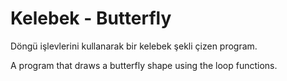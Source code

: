# Kelebek - Butterfly

Döngü işlevlerini kullanarak bir kelebek şekli çizen program.

A program that draws a butterfly shape using the loop functions.
